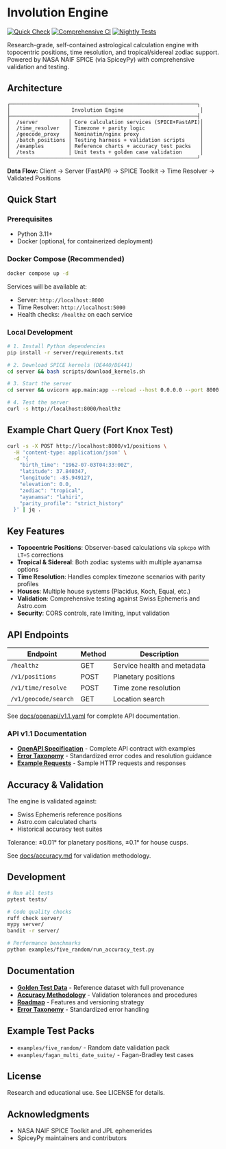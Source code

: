 # Involution Engine

[![Quick Check](https://github.com/involution-engine/involution-engine/actions/workflows/quick-check.yml/badge.svg)](https://github.com/involution-engine/involution-engine/actions/workflows/quick-check.yml)
[![Comprehensive CI](https://github.com/involution-engine/involution-engine/actions/workflows/comprehensive-ci.yml/badge.svg)](https://github.com/involution-engine/involution-engine/actions/workflows/comprehensive-ci.yml)
[![Nightly Tests](https://github.com/involution-engine/involution-engine/actions/workflows/nightly-comprehensive.yml/badge.svg)](https://github.com/involution-engine/involution-engine/actions/workflows/nightly-comprehensive.yml)

Research-grade, self-contained astrological calculation engine with topocentric positions, time resolution, and tropical/sidereal zodiac support. Powered by NASA NAIF SPICE (via SpiceyPy) with comprehensive validation and testing.

## Architecture

```
┌─────────────────────────────────────────────────────────────┐
│                    Involution Engine                         │
├─────────────────────────────────────────────────────────────┤
│  /server          │ Core calculation services (SPICE+FastAPI)│
│  /time_resolver   │ Timezone + parity logic                  │
│  /geocode_proxy   │ Nominatim/nginx proxy                    │
│  /batch_positions │ Testing harness + validation scripts     │
│  /examples        │ Reference charts + accuracy test packs   │
│  /tests           │ Unit tests + golden case validation      │
└─────────────────────────────────────────────────────────────┘
```

**Data Flow:**
Client → Server (FastAPI) → SPICE Toolkit → Time Resolver → Validated Positions

## Quick Start

### Prerequisites
- Python 3.11+
- Docker (optional, for containerized deployment)

### Docker Compose (Recommended)

```bash
docker compose up -d
```

Services will be available at:
- Server: `http://localhost:8000`
- Time Resolver: `http://localhost:5000`
- Health checks: `/healthz` on each service

### Local Development

```bash
# 1. Install Python dependencies
pip install -r server/requirements.txt

# 2. Download SPICE kernels (DE440/DE441)
cd server && bash scripts/download_kernels.sh

# 3. Start the server
cd server && uvicorn app.main:app --reload --host 0.0.0.0 --port 8000

# 4. Test the server
curl -s http://localhost:8000/healthz
```

## Example Chart Query (Fort Knox Test)

```bash
curl -s -X POST http://localhost:8000/v1/positions \
  -H 'content-type: application/json' \
  -d '{
    "birth_time": "1962-07-03T04:33:00Z",
    "latitude": 37.840347,
    "longitude": -85.949127,
    "elevation": 0.0,
    "zodiac": "tropical",
    "ayanamsa": "lahiri",
    "parity_profile": "strict_history"
  }' | jq .
```

## Key Features

- **Topocentric Positions**: Observer-based calculations via `spkcpo` with `LT+S` corrections
- **Tropical & Sidereal**: Both zodiac systems with multiple ayanamsa options
- **Time Resolution**: Handles complex timezone scenarios with parity profiles
- **Houses**: Multiple house systems (Placidus, Koch, Equal, etc.)
- **Validation**: Comprehensive testing against Swiss Ephemeris and Astro.com
- **Security**: CORS controls, rate limiting, input validation

## API Endpoints

| Endpoint | Method | Description |
|----------|--------|-------------|
| `/healthz` | GET | Service health and metadata |
| `/v1/positions` | POST | Planetary positions |
| `/v1/time/resolve` | POST | Time zone resolution |
| `/v1/geocode/search` | GET | Location search |

See [docs/openapi/v1.1.yaml](docs/openapi/v1.1.yaml) for complete API documentation.

### API v1.1 Documentation

- **[OpenAPI Specification](docs/openapi/v1.1.yaml)** - Complete API contract with examples
- **[Error Taxonomy](docs/error-taxonomy.md)** - Standardized error codes and resolution guidance
- **[Example Requests](examples/http/)** - Sample HTTP requests and responses

## Accuracy & Validation

The engine is validated against:
- Swiss Ephemeris reference positions
- Astro.com calculated charts
- Historical accuracy test suites

Tolerance: ±0.01° for planetary positions, ±0.1° for house cusps.

See [docs/accuracy.md](docs/accuracy.md) for validation methodology.

## Development

```bash
# Run all tests
pytest tests/

# Code quality checks
ruff check server/
mypy server/
bandit -r server/

# Performance benchmarks
python examples/five_random/run_accuracy_test.py
```

## Documentation

- **[Golden Test Data](tests/goldens/README.md)** - Reference dataset with full provenance
- **[Accuracy Methodology](docs/accuracy.md)** - Validation tolerances and procedures
- **[Roadmap](docs/roadmap.md)** - Features and versioning strategy
- **[Error Taxonomy](docs/error-taxonomy.md)** - Standardized error handling

## Example Test Packs

- `examples/five_random/` - Random date validation pack
- `examples/fagan_multi_date_suite/` - Fagan-Bradley test cases

## License

Research and educational use. See LICENSE for details.

## Acknowledgments

- NASA NAIF SPICE Toolkit and JPL ephemerides
- SpiceyPy maintainers and contributors